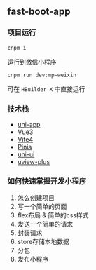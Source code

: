 ## fast-boot-app

### 项目运行

```shell
cnpm i
```

运行到微信小程序

```
cnpm run dev:mp-weixin
```

可在 `HBuilder X` 中直接运行

### 技术栈

- [uni-app](https://uniapp.dcloud.net.cn/)
- [Vue3](https://cn.vuejs.org/)
- [Vite4](https://cn.vitejs.dev/)
- [Pinia](https://pinia.vuejs.org/zh/)
- [uni-ui](https://uniapp.dcloud.net.cn/component/uniui/uni-ui.html)
- [uview-plus](https://uiadmin.net/uview-plus/)

### 如何快速掌握开发小程序

1. 怎么创建项目
2. 写一个简单的页面
3. flex布局 & 简单的css样式
4. 发送一个简单的请求
5. 封装请求
6. store存储本地数据
7. 分包
8. 发布小程序

